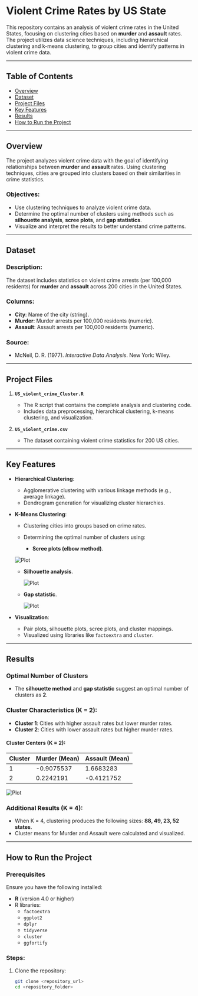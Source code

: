 # Violent Crime Rates by US State

This repository contains an analysis of violent crime rates in the United States, focusing on clustering cities based on **murder** and **assault** rates. The project utilizes data science techniques, including hierarchical clustering and k-means clustering, to group cities and identify patterns in violent crime data.

---

## Table of Contents

- [Overview](#overview)
- [Dataset](#dataset)
- [Project Files](#project-files)
- [Key Features](#key-features)
- [Results](#results)
- [How to Run the Project](#how-to-run-the-project)


---

## Overview

The project analyzes violent crime data with the goal of identifying relationships between **murder** and **assault** rates. Using clustering techniques, cities are grouped into clusters based on their similarities in crime statistics.

### Objectives:
- Use clustering techniques to analyze violent crime data.
- Determine the optimal number of clusters using methods such as **silhouette analysis**, **scree plots**, and **gap statistics**.
- Visualize and interpret the results to better understand crime patterns.

---

## Dataset

### Description:
The dataset includes statistics on violent crime arrests (per 100,000 residents) for **murder** and **assault** across 200 cities in the United States.

### Columns:
- **City**: Name of the city (string).
- **Murder**: Murder arrests per 100,000 residents (numeric).
- **Assault**: Assault arrests per 100,000 residents (numeric).

### Source:
- McNeil, D. R. (1977). *Interactive Data Analysis*. New York: Wiley.

---

## Project Files

1. **`US_violent_crime_Cluster.R`**
   - The R script that contains the complete analysis and clustering code.
   - Includes data preprocessing, hierarchical clustering, k-means clustering, and visualization.

2. **`US_violent_crime.csv`**
   - The dataset containing violent crime statistics for 200 US cities.

---

## Key Features

- **Hierarchical Clustering**:
  - Agglomerative clustering with various linkage methods (e.g., average linkage).
  - Dendrogram generation for visualizing cluster hierarchies.

- **K-Means Clustering**:
  - Clustering cities into groups based on crime rates.
  - Determining the optimal number of clusters using:
    
    - **Scree plots (elbow method)**.
   
   ![Plot](plot1.png)

      
    - **Silhouette analysis**.
      
      ![Plot](plot4.png)
 
      
    - **Gap statistic**.
      
      ![Plot](plot2.png)

- **Visualization**:
  - Pair plots, silhouette plots, scree plots, and cluster mappings.
  - Visualized using libraries like `factoextra` and `cluster`.

---

## Results

### Optimal Number of Clusters
- The **silhouette method** and **gap statistic** suggest an optimal number of clusters as **2**.
  

### Cluster Characteristics (K = 2):
- **Cluster 1**: Cities with higher assault rates but lower murder rates.
- **Cluster 2**: Cities with lower assault rates but higher murder rates.

#### Cluster Centers (K = 2):
| Cluster | Murder (Mean) | Assault (Mean) |
|---------|---------------|----------------|
| 1       | -0.9075537    | 1.6683283      |
| 2       | 0.2242191     | -0.4121752     |

![Plot](plot5.png)

### Additional Results (K = 4):
- When K = 4, clustering produces the following sizes: **88, 49, 23, 52 states**.
- Cluster means for Murder and Assault were calculated and visualized.

---

## How to Run the Project

### Prerequisites
Ensure you have the following installed:
- **R** (version 4.0 or higher)
- R libraries:
  - `factoextra`
  - `ggplot2`
  - `dplyr`
  - `tidyverse`
  - `cluster`
  - `ggfortify`

### Steps:
1. Clone the repository:
   ```bash
   git clone <repository_url>
   cd <repository_folder>
